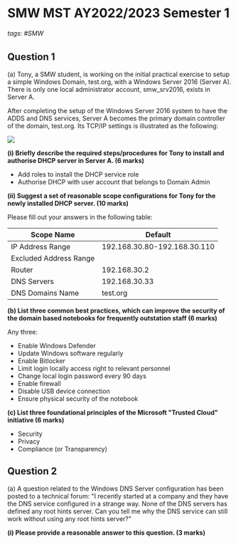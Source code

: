 # SMW MST AY2022/2023 Semester 1

###### tags: #SMW 

## Question 1 
(a) Tony, a SMW student, is working on the initial practical exercise to setup a simple Windows Domain, test.org, with a Windows Server 2016 (Server A). There is only one local administrator account, smw_srv2016, exists in Server A.

After completing the setup of the Windows Server 2016 system to have the ADDS and DNS services, Server A becomes the primary domain controller of the domain, test.org. Its TCP/IP settings is illustrated as the following:

![](https://i.imgur.com/TtEN7wK.png)
 
 **(i) Briefly describe the required steps/procedures for Tony to install and authorise DHCP server in Server A. (6 marks)**
 - Add roles to install the DHCP service role 
 - Authorise DHCP with user account that belongs to Domain Admin

**(ii) Suggest a set of reasonable scope configurations for Tony for the newly installed DHCP server. (10 marks)**

Please fill out your answers in the following table:

| Scope Name             | Default                      |
| ---------------------- | ---------------------------- |
| IP Address Range       | 192.168.30.80-192.168.30.110 |
| Excluded Address Range |                              |
| Router                 | 192.168.30.2                 |
| DNS Servers            | 192.168.30.33                |
| DNS Domains Name       | test.org                     |

**(b) List three common best practices, which can improve the security of the domain based notebooks for frequently outstation staff (6 marks)**

Any three:
- Enable Windows Defender
- Update Windows software regularly
- Enable Bitlocker
- Limit login locally access right to relevant personnel
- Change local login password every 90 days
- Enable firewall
- Disable USB device connection
- Ensure physical security of the notebook

**(c) List three foundational principles of the Microsoft "Trusted Cloud" initiative (6 marks)**
- Security
- Privacy
- Compliance (or Transparency)

## Question 2
(a) A question related to the Windows DNS Server configuration has been posted to a technical forum: "I recently started at a company and they have the DNS service configured in a strange way. None of the DNS servers has defined any root hints server. Can you tell me why the DNS service can still work without using any root hints server?"

**(i) Please provide a reasonable answer to this question. (3 marks)**
